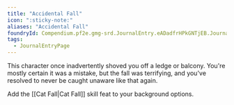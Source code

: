 ```yaml
---
title: "Accidental Fall"
icon: ":sticky-note:"
aliases: "Accidental Fall"
foundryId: Compendium.pf2e.gmg-srd.JournalEntry.eADadfrHPkGNTjEB.JournalEntryPage.0z2I2U89PROQ76Fh
tags:
  - JournalEntryPage
---
```

This character once inadvertently shoved you off a ledge or balcony. You're mostly certain it was a mistake, but the fall was terrifying, and you've resolved to never be caught unaware like that again.

Add the [[Cat Fall|Cat Fall]] skill feat to your background options.